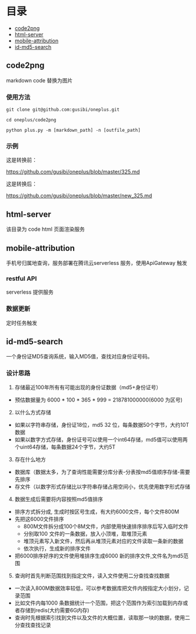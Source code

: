 # 目录

* [code2png](#code2png)
* [html-server](##html-server)
* [mobile-attribution](#mobile-attribution)
* [id-md5-search](#id-md5-search)

## code2png
markdown code 替换为图片

### 使用方法

```
git clone git@github.com:gusibi/oneplus.git

cd oneplus/code2png

python plus.py -m [markdown_path] -n [outfile_path]

```

### 示例 

这是转换前：

https://github.com/gusibi/oneplus/blob/master/325.md

这是转换后：

https://github.com/gusibi/oneplus/blob/master/new_325.md

## html-server

该目录为 code html 页面渲染服务

## mobile-attribution

手机号归属地查询，服务部署在腾讯云serverless 服务，使用ApiGateway 触发

### restful API

serverless 提供服务

### 数据更新

定时任务触发


## id-md5-search

一个身份证MD5查询系统，输入MD5值，查找对应身份证号码。

### 设计思路

1. 存储最近100年所有有可能出现的身份证数据（md5+身份证号）
  * 预估数据量为 6000 * 100 * 365 * 999 = 218781000000(6000 为区号)
2. 以什么方式存储
  * 如果以字符串存储，身份证18位，md5 32 位，每条数据50个字节，大约10T数据
  * 如果以数字方式存储，身份证号可以使用一个int64存储，md5值可以使用两个uint64存储，每条数据24个字节，大约5T
3. 存在什么地方
  * 数据库（数据太多，为了查询性能需要分库分表-分表按md5值顺序存储-需要先排序
  * 存文件（以数字形式存储比以字符串存储占用空间小，优先使用数字形式存储
4. 数据生成后需要将内容按照md5值排序
  * 排序方式拆分成, 生成时按区号生成，有大约6000文件，每个文件800M
  * 先把这6000文件排序
    * 800M文件拆分成100个8M文件，内部使用快速排序排序后写入临时文件
	* 分别取100 文件的一条数据，放入小顶堆，取堆顶元素
	* 堆顶元素写入新文件，然后再从堆顶元素对应的文件读取一条新的数据
	* 依次执行，生成新的排序文件
  * 把6000排序好序的文件使用堆排序生成6000 新的排序文件,文件名为md5范围
5. 查询时首先判断范围找到指定文件，读入文件使用二分查找查找数据
  * 一次读入800M数据效率较低，可以参考数据库把文件内按指定大小划分，记录范围
  * 比如文件内每1000 条数据统计一个范围，把这个范围作为索引加载到内存或者存储到redis(大约需要6G内存)
  * 查询时先根据索引找到文件以及文件的大概位置，读取那一块的数据，使用二分查找查找记录
